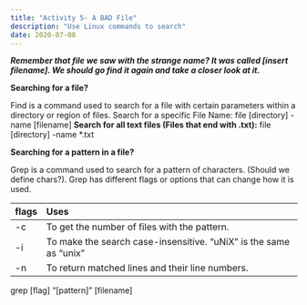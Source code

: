 ```yaml
---
title: "Activity 5- A BAD File"
description: "Use Linux commands to search"
date: 2020-07-08
---
```


***Remember that file we saw with the strange name? It was called [insert filename]. We should go find it again and take a closer look 
at it.***

**Searching for a file?**

Find is a command used to search for a file with certain parameters within a directory or region of files.
Search for a specific File Name:
file [directory] -name [filename]
**Search for all text files (Files that end with .txt):**
file [directory] -name *.txt 

**Searching for a pattern in a file?**

Grep is a command used to search for a pattern of characters. (Should we define chars?). Grep has different flags or options that can change how it is used.


|flags | Uses |
| :--- | :---- |
| -c | To get the number of files with the pattern. |
| -i | To make the search case-insensitive. “uNiX” is the same as “unix” |
| -n | To return matched lines and their line numbers. |

grep [flag] “[pattern]” [filename]
